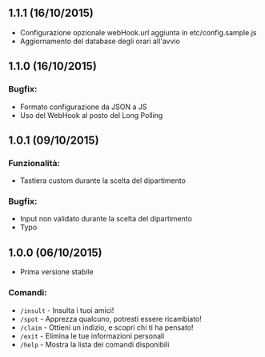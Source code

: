 ## 1.1.1 (16/10/2015)

- Configurazione opzionale webHook.url aggiunta in etc/config.sample.js
- Aggiornamento del database degli orari all'avvio

## 1.1.0 (16/10/2015)
### Bugfix:

- Formato configurazione da JSON a JS
- Uso del WebHook al posto del Long Polling


## 1.0.1 (09/10/2015)
### Funzionalità:

- Tastiera custom durante la scelta del dipartimento

### Bugfix:

- Input non validato durante la scelta del dipartimento
- Typo


## 1.0.0 (06/10/2015)
- Prima versione stabile

### Comandi:

- `/insult` - Insulta i tuoi amici!
- `/spot` - Apprezza qualcuno, potresti essere ricambiato!
- `/claim` - Ottieni un indizio, e scopri chi ti ha pensato!
- `/exit` - Elimina le tue informazioni personali
- `/help` - Mostra la lista dei comandi disponibili
